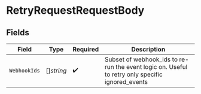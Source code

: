 # RetryRequestRequestBody


## Fields

| Field                                                                                            | Type                                                                                             | Required                                                                                         | Description                                                                                      |
| ------------------------------------------------------------------------------------------------ | ------------------------------------------------------------------------------------------------ | ------------------------------------------------------------------------------------------------ | ------------------------------------------------------------------------------------------------ |
| `WebhookIds`                                                                                     | []*string*                                                                                       | :heavy_check_mark:                                                                               | Subset of webhook_ids to re-run the event logic on. Useful to retry only specific ignored_events |